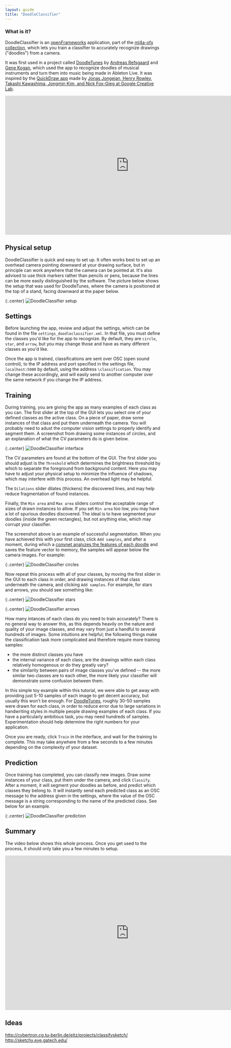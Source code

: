 ```yaml
---
layout: guide
title: "DoodleClassifier"
---
```


### What is it?

DoodleClassifier is an [openFrameworks](http://www.openframeworks.cc) application, part of the [ml4a-ofx collection](https://github.com/ml4a/ml4a-ofx/), which lets you train a classifier to accurately recognize drawings ("doodles") from a camera.

It was first used in a project called [DoodleTunes](https://vimeo.com/197026662) by [Andreas Refsgaard](https://andreasrefsgaard.dk/) and [Gene Kogan](https://www.genekogan.com/), which used the app to recognize doodles of musical instruments and turn them into music being made in Ableton Live. It was inspired by the [QuickDraw app](https://quickdraw.withgoogle.com/) made by [Jonas Jongejan, Henry Rowley, Takashi Kawashima, Jongmin Kim, and Nick Fox-Gieg at Google Creative Lab](https://www.youtube.com/watch?v=X8v1GWzZYJ4).

<center>
<iframe src="https://player.vimeo.com/video/197026662" width="800" height="450" frameborder="0" webkitallowfullscreen mozallowfullscreen allowfullscreen></iframe>
</center>

## Physical setup

DoodleClassifier is quick and easy to set up. It often works best to set up an overhead camera pointing downward at your drawing surface, but in principle can work anywhere that the camera can be pointed at. It's also advised to use thick markers rather than pencils or pens, because the lines can be more easily distinguished by the software. The picture below shows the setup that was used for DoodleTunes, where the camera is positioned at the top of a stand, facing downward at the paper below.

{:.center}
![DoodleClassifier setup](/images/guides/doodleclassifier_setup.jpg "DoodleClassifier setup")

## Settings

Before launching the app, review and adjust the settings, which can be found in the file `settings_doodleclassifier.xml`. In that file, you must define the classes you'd like for the app to recognize. By default, they are `circle`, `star`, and `arrow`, but you may change those and have as many different classes as you'd like.

Once the app is trained, classifications are sent over OSC (open sound control), to the IP address and port specified in the settings file, `localhost:5000` by default, using the address `\classification`. You may change these accordingly, and will easily send to another computer over the same network if you change the IP address.

## Training

During training, you are giving the app as many examples of each class as you can. The first slider at the top of the GUI lets you select one of your defined classes as the active class. On a piece of paper, draw some instances of that class and put them underneath the camera. You will probably need to adust the computer vision settings to properly identify and segment them. A screenshot from drawing some instances of circles, and an explanation of what the CV parameters do is given below.

{:.center}
![DoodleClassifier interface](/images/guides/doodleclassifier_interface.jpg "DoodleClassifier interface")

The CV parameters are found at the bottom of the GUI. The first slider you should adjust is the `Threshold` which determines the brightness threshold by which to separate the foreground from background content. Here you may have to adjust your physical setup to minimize the influence of shadows, which may interfere with this process. An overhead light may be helpful.

The `Dilations` slider dilates (thickens) the discovered lines, and may help reduce fragmentation of found instances.

Finally, the `Min area` and `Max area` sliders control the acceptable range of sizes of drawn instances to allow. If you set `Min area` too low, you may have a lot of spurious doodles discovered. The ideal is to have segmented your doodles (inside the green rectangles), but not anything else, which may corrupt your classifier. 

The screenshot above is an example of successful segmentation. When you have achieved this with your first class, click `Add samples`, and after a moment, during which a [convnet analyzes the features of each doodle](/ml4a/convnets/) and saves the feature vector to memory, the samples will appear below the camera images. For example: 

{:.center}
![DoodleClassifier circles](/images/guides/doodleclassifier_class1.jpg "DoodleClassifier circles")

Now repeat this process with all of your classes, by moving the first slider in the GUI to each class in order, and drawing instances of that class underneath the camera, and clicking `Add samples`. For example, for stars and arrows, you should see something like:

{:.center}
![DoodleClassifier stars](/images/guides/doodleclassifier_class2.jpg "DoodleClassifier stars")

{:.center}
![DoodleClassifier arrows](/images/guides/doodleclassifier_class3.jpg "DoodleClassifier arrows")

How many intances of each class do you need to train accurately? There is no general way to answer this, as this depends heavily on the nature and quality of your image classes, and may vary from just a handful to several hundreds of images. Some intuitions are helpful; the following things make the classification task more complicated and therefore require more training samples:

- the more distinct classes you have
- the internal variance of each class; are the drawings within each class relatively homogenous or do they greatly vary?
- the similarity between pairs of image classes you've defined -- the more similar two classes are to each other, the more likely your classifier will demonstrate some confusion between them.

In this simple toy example within this tutorial, we were able to get away with providing just 5-10 samples of each image to get decent accuracy, but usually this won't be enough. For [DoodleTunes](https://vimeo.com/197026662), roughly 30-50 samples were drawn for each class, in order to reduce error due to large variations in handwriting styles in multiple people drawing examples of each class. If you have a particularly ambitious task, you may need hundreds of samples. Experimentation should help determine the right numbers for your application.

Once you are ready, click `Train` in the interface, and wait for the training to complete. This may take anywhere from a few seconds to a few minutes depending on the complexity of your dataset.

## Prediction

Once training has completed, you can classify new images. Draw some instances of your class, put them under the camera, and click `Classify`. After a moment, it will segment your doodles as before, and predict which classes they belong to. It will instantly send each predicted class as an OSC message to the address given in the settings, where the value of the OSC message is a string corresponding to the name of the predicted class. See below for an example.

{:.center}
![DoodleClassifier prediction](/images/guides/doodleclassifier_prediction.jpg "DoodleClassifier prediction")

## Summary

The video below shows this whole process. Once you get used to the process, it should only take you a few minutes to setup.

<center>
<iframe src="https://player.vimeo.com/video/196944929?color=1abc9c" width="800" height="500" frameborder="0" webkitallowfullscreen mozallowfullscreen allowfullscreen></iframe>
</center>


## Ideas

http://cybertron.cg.tu-berlin.de/eitz/projects/classifysketch/
http://sketchy.eye.gatech.edu/
